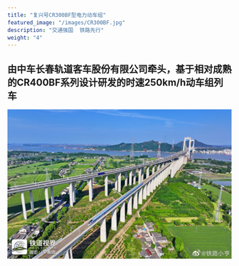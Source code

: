 ```yaml
---
title: "复兴号CR300BF型电力动车组"
featured_image: "/images/CR300BF.jpg"
description: "交通强国  铁路先行"
weight: "4"
---
```


## 由中车长春轨道客车股份有限公司牵头，基于相对成熟的CR400BF系列设计研发的时速250km/h动车组列车

![CR300BF](/images/CR300BF.jpg)